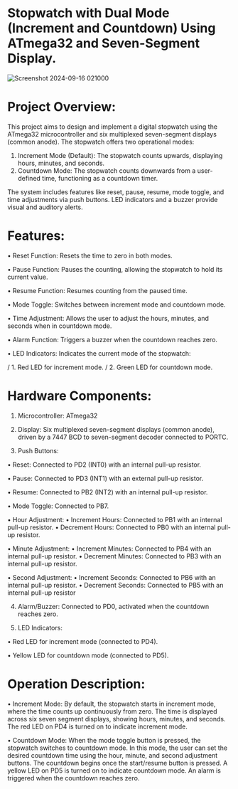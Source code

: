 
# Stopwatch with Dual Mode (Increment and Countdown) Using ATmega32 and Seven-Segment Display.

![Screenshot 2024-09-16 021000](https://github.com/user-attachments/assets/fbeee9a2-ece6-4823-9811-812835d724a0)

# Project Overview: 
This project aims to design and implement a digital stopwatch using the ATmega32 microcontroller and six multiplexed seven-segment displays (common anode). The stopwatch offers two operational modes:

1. Increment Mode (Default): The stopwatch counts upwards, displaying hours, minutes, and seconds.
2. Countdown Mode: The stopwatch counts downwards from a user-defined time, functioning as a countdown timer.
   
The system includes features like reset, pause, resume, mode toggle, and time adjustments via push buttons. LED indicators and a buzzer provide visual and auditory alerts.

# Features: 
• Reset Function: Resets the time to zero in both modes.

• Pause Function: Pauses the counting, allowing the stopwatch to hold its current value.

• Resume Function: Resumes counting from the paused time.

• Mode Toggle: Switches between increment mode and countdown mode.

• Time Adjustment: Allows the user to adjust the hours, minutes, and seconds when in countdown mode.

• Alarm Function: Triggers a buzzer when the countdown reaches zero.

• LED Indicators: Indicates the current mode of the stopwatch:

/   1. Red LED for increment mode.
 /  2. Green LED for countdown mode.

# Hardware Components: 
1. Microcontroller: ATmega32
   
2. Display: Six multiplexed seven-segment displays (common anode), driven by a 7447 BCD to seven-segment decoder connected to PORTC.
   
3. Push Buttons:
   
  • Reset: Connected to PD2 (INT0) with an internal pull-up resistor.
  
  • Pause: Connected to PD3 (INT1) with an external pull-up resistor.

  • Resume: Connected to PB2 (INT2) with an internal pull-up resistor.
  
  • Mode Toggle: Connected to PB7.
  
  • Hour Adjustment:
      • Increment Hours: Connected to PB1 with an internal pull-up resistor.
      • Decrement Hours: Connected to PB0 with an internal pull-up resistor.
      
  • Minute Adjustment:
      • Increment Minutes: Connected to PB4 with an internal pull-up resistor.
      • Decrement Minutes: Connected to PB3 with an internal pull-up resistor.
      
  • Second Adjustment:
      • Increment Seconds: Connected to PB6 with an internal pull-up resistor. 
      • Decrement Seconds: Connected to PB5 with an internal pull-up resistor
      
4. Alarm/Buzzer: Connected to PD0, activated when the countdown reaches zero.

5. LED Indicators:

  • Red LED for increment mode (connected to PD4).

  • Yellow LED for countdown mode (connected to PD5).

# Operation Description: 
• Increment Mode: By default, the stopwatch starts in increment mode, where the time counts up continuously from zero. The time is displayed across six seven segment displays, showing hours, minutes, and seconds. The red LED on PD4 is turned on to indicate increment mode. 

• Countdown Mode: When the mode toggle button is pressed, the stopwatch switches to countdown mode. In this mode, the user can set the desired countdown time using the hour, minute, and second adjustment buttons. The countdown begins once the start/resume button is pressed. A yellow LED on PD5 is turned on to indicate countdown mode. An alarm is triggered when the countdown reaches zero.
